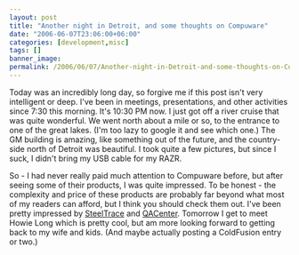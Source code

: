 ```yaml
---
layout: post
title: "Another night in Detroit, and some thoughts on Compuware"
date: "2006-06-07T23:06:00+06:00"
categories: [development,misc]
tags: []
banner_image: 
permalink: /2006/06/07/Another-night-in-Detroit-and-some-thoughts-on-Compuware
---
```


Today was an incredibly long day, so forgive me if this post isn't very intelligent or deep. I've been in meetings, presentations, and other activities since 7:30 this morning. It's 10:30 PM now. I just got off a river cruise that was quite wonderful. We went north about a mile or so, to the entrance to one of the great lakes. (I'm too lazy to google it and see which one.) The GM building is amazing, like something out of the future, and the country-side north of Detroit was beautiful. I took quite a few pictures, but since I suck, I didn't bring my USB cable for my RAZR.

So - I had never really paid much attention to Compuware before, but after seeing some of their products, I was quite impressed. To be honest - the complexity and price of these products are probably far beyond what most of my readers can afford, but I think you should check them out. I've been pretty impressed by <a href="http://www.steeltrace.com/">SteelTrace</a> and <a href="http://www.compuware.com/products/qacenter/default.htm">QACenter</a>. Tomorrow I get to meet Howie Long which is pretty cool, but am more looking forward to getting back to my wife and kids. (And maybe actually posting a ColdFusion entry or two.)